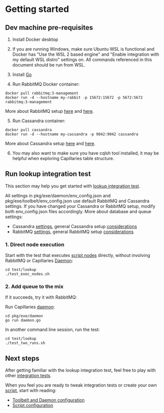 # Getting started

## Dev machine pre-requisites

1. Install Docker desktop

2. If you are running Windows, make sure Ubuntu WSL is functional and Docker has "Use the WSL 2 based engine" and "Enable integration with my default WSL distro" settings on. All commands referenced in this document should be run from WSL. 
   
3. Install [Go](https://go.dev)

4. Run RabbitMQ Docker container:
```
docker pull rabbitmq:3-management 
docker run -d --hostname my-rabbit -p 15672:15672 -p 5672:5672 rabbitmq:3-management
```

More about RabbitMQ setup [here](binconfig.md#amqp) and [here](glossary.md#rabbitmq-setup).

5. Run Cassandra container:
```
docker pull cassandra 
docker run -d --hostname my-cassandra -p 9042:9042 cassandra
```

More about Cassandra setup [here](binconfig.md#cassandra) and [here](glossary.md#cassandra-setup).

6. You may also want to make sure you have cqlsh tool installed, it may be helpful when exploring Capillaries table structure.

## Run lookup integration test

This section may help you get started with [lookup integration test](../test/code/lookup/README.md).

All settings in pkg/exe/daemon/env_config.json and pkg/exe/toolbelt/env_config.json use default RabbitMQ and Cassandra settings. If you have changed your Cassandra or RabbitMQ setup, modify both env_config.json files accordingly. More about database and queue settings:
- Cassandra [settings](binconfig.md#cassandra), general Cassandra setup [considerations](glossary.md#cassandra-setup)
- RabbitMQ [settings](binconfig.md#amqp), general RabbitMQ setup [considerations](glossary.md#rabbitmq-setup)

### 1. Direct node execution
Start with the test that executes [script nodes](glossary.md#script-node) directly, without involving RabbitMQ or Capillaries [Daemon](glossary.md#daemon):

```
cd test/lookup
./test_exec_nodes.sh
```

### 2. Add queue to the mix

If it succeeds, try it with RabbitMQ:

Run Capillaries [daemon](glossary.md#daemon):

```
cd pkg/exe/daemon
go run daemon.go
```

In another command line session, run the test:

```
cd test/lookup
./test_two_runs.sh
```

## Next steps

After getting familiar with the lookup integration test, feel free to play with other [integration tests](testing.md#integration-tests).

When you feel you are ready to tweak integration tests or create your own [script](glossary.md#script), start with reading:
- [Toolbelt and Daemon configuration](binconfig.md)
- [Script configuration](scriptconfig.md)
